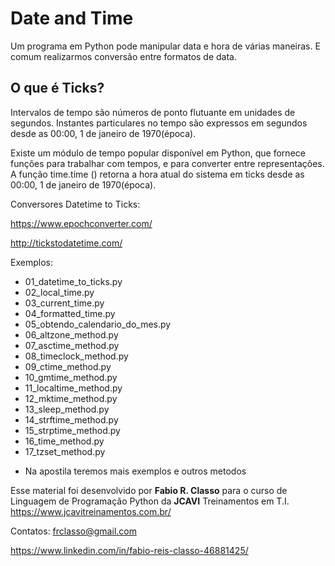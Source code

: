 Date and Time
=====================

Um programa em Python pode manipular data e hora de várias maneiras. E comum
realizarmos conversão entre formatos de data.

O que é Ticks?
--------------
Intervalos de tempo são números de ponto flutuante em unidades de segundos.
Instantes particulares no tempo são expressos em segundos desde as 00:00, 1 de
janeiro de 1970(época).

Existe um módulo de tempo popular disponível em Python, que fornece funções
para trabalhar com tempos, e para converter entre representações. A função time.time
() retorna a hora atual do sistema em ticks desde as 00:00, 1 de janeiro de
1970(época).

Conversores Datetime to Ticks:

https://www.epochconverter.com/

http://tickstodatetime.com/


Exemplos:
- 01_datetime_to_ticks.py
- 02_local_time.py
- 03_current_time.py
- 04_formatted_time.py
- 05_obtendo_calendario_do_mes.py
- 06_altzone_method.py
- 07_asctime_method.py
- 08_timeclock_method.py
- 09_ctime_method.py
- 10_gmtime_method.py
- 11_localtime_method.py
- 12_mktime_method.py
- 13_sleep_method.py
- 14_strftime_method.py
- 15_strptime_method.py
- 16_time_method.py
- 17_tzset_method.py

* Na apostila teremos mais exemplos e outros metodos


Esse material foi desenvolvido por **Fabio R. Classo** para o curso de Linguagem de
Programação Python da **JCAVI** Treinamentos em T.I.
https://www.jcavitreinamentos.com.br/

Contatos: frclasso@gmail.com

https://www.linkedin.com/in/fabio-reis-classo-46881425/
